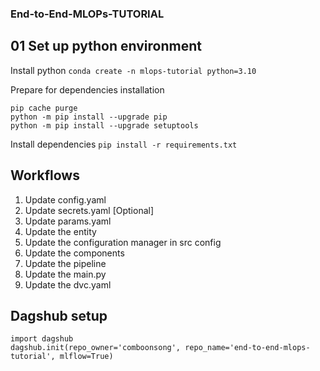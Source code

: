 ### End-to-End-MLOPs-TUTORIAL

## 01 Set up python environment

Install python
`conda create -n mlops-tutorial python=3.10`

Prepare for dependencies installation
```
pip cache purge
python -m pip install --upgrade pip
python -m pip install --upgrade setuptools
```

Install dependencies
`pip install -r requirements.txt`

## Workflows

1. Update config.yaml
2. Update secrets.yaml [Optional]
3. Update params.yaml
4. Update the entity
5. Update the configuration manager in src config
6. Update the components
7. Update the pipeline
8. Update the main.py
9. Update the dvc.yaml

## Dagshub setup

```
import dagshub
dagshub.init(repo_owner='comboonsong', repo_name='end-to-end-mlops-tutorial', mlflow=True)
```

